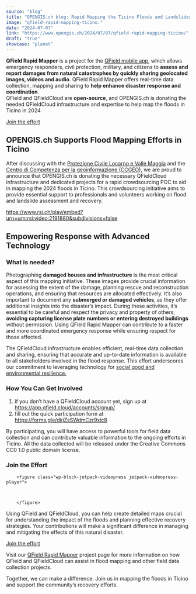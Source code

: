 ```yaml
---
source: "blog"
title: "OPENGIS.ch blog: Rapid Mapping the Ticino Floods and Landslides with QField Rapid Mapper"
image: "qfield-rapid-mapping-ticino."
date: "2024-07-07"
link: "https://www.opengis.ch/2024/07/07/qfield-rapid-mapping-ticino/"
draft: "true"
showcase: "planet"
---
```


<p><strong>QField Rapid Mapper</strong>&nbsp;is a project for the <a href="https://qfield.app" rel="noreferrer noopener" target="_blank">QField mobile app</a>, which allows emergency responders, civil protection, military, and citizens to <strong>assess and report damages from natural catastrophes by quickly sharing geolocated images, videos and audio</strong>. QField Rapid Mapper offers real-time data collection, mapping and sharing to <strong>help enhance disaster response and coordination</strong>.<br />QField&nbsp;and&nbsp;QFieldCloud&nbsp;are&nbsp;<strong>open-source</strong>, and OPENGIS.ch is donating the needed QFieldCloud infrastructure and expertise to help map the floods in Ticino in 2024</p>



<div class="wp-block-buttons has-custom-font-size has-large-font-size is-horizontal is-content-justification-center is-layout-flex wp-container-core-buttons-is-layout-1 wp-block-buttons-is-layout-flex">
<div class="wp-block-button has-custom-font-size has-medium-font-size"><a class="wp-block-button__link has-accent-background-color has-background wp-element-button" href="https://forms.gle/dkjZsSWdmCzr9xic8" rel="noreferrer noopener" target="_blank">Join the effort</a></div>
</div>



<p></p>



<h2 class="wp-block-heading">OPENGIS.ch Supports Flood Mapping Efforts in Ticino</h2>



<p>After discussing with the <a href="https://pcilocarno.ch/" rel="noreferrer noopener" target="_blank">Protezione Civile Locarno e Valle Maggia</a> and the <a href="https://www4.ti.ch/dt/sg/sai/ugeo/chi-siamo/presentazione/" rel="noreferrer noopener" target="_blank">Centro di Competenza per la geoinformazione (CCGEO)</a>, we are proud to announce that OPENGIS.ch is donating the necessary QFieldCloud infrastructure and dedicated projects for a rapid crowdsourcing POC to aid in mapping the 2024 floods in Ticino. This crowdsourcing initiative aims to provide essential support to professionals and volunteers working on flood and landslide assessment and recovery.</p>







<p><a href="https://www.rsi.ch/play/embed?urn=urn:rsi:video:2191880&amp;subdivisions=false">https://www.rsi.ch/play/embed?urn=urn:rsi:video:2191880&amp;subdivisions=false</a></p>



<h2 class="wp-block-heading">Empowering Response with Advanced Technology</h2>



<h3 class="wp-block-heading">What is needed?</h3>



<p>Photographing <strong>damaged houses and infrastructure</strong> is the most critical aspect of this mapping initiative. These images provide crucial information for assessing the extent of the damage, planning rescue and reconstruction operations, and ensuring that resources are allocated effectively. It&#8217;s also important to document any <strong>submerged or damaged vehicles</strong>, as they offer additional insights into the disaster&#8217;s impact. During these activities, it&#8217;s essential to be careful and respect the privacy and property of others, <strong>avoiding capturing license plate numbers or entering destroyed buildings</strong> without permission. Using QField Rapid Mapper can contribute to a faster and more coordinated emergency response while ensuring respect for those affected.</p>



<p>The QFieldCloud infrastructure enables efficient, real-time data collection and sharing, ensuring that accurate and up-to-date information is available to all stakeholders involved in the flood response. This effort underscores our commitment to leveraging technology for <a href="https://qfield.org/sdgs">social good and environmental resilience.</a></p>



<h3 class="wp-block-heading">How You Can Get Involved</h3>



<ol>
<li>if you don&#8217;t have a QFieldCloud account yet, sign up at <a href="https://app.qfield.cloud/accounts/signup/">https://app.qfield.cloud/accounts/signup/</a> </li>



<li>fill out the quick participation form at <a href="https://forms.gle/dkjZsSWdmCzr9xic8">https://forms.gle/dkjZsSWdmCzr9xic8</a></li>
</ol>



<p>By participating, you will have access to powerful tools for field data collection and can contribute valuable information to the ongoing efforts in Ticino. All the data collected will be released under the Creative Commons CC0 1.0 public domain license.</p>



<h3 class="wp-block-heading">Join the Effort</h3>



		<figure class="wp-block-jetpack-videopress jetpack-videopress-player">
			
			
			
		</figure>
		


<p>Using QField and QFieldCloud, you can help create detailed maps crucial for understanding the impact of the floods and planning effective recovery strategies. Your contributions will make a significant difference in managing and mitigating the effects of this natural disaster.</p>



<div class="wp-block-buttons has-custom-font-size has-large-font-size is-horizontal is-content-justification-center is-layout-flex wp-container-core-buttons-is-layout-2 wp-block-buttons-is-layout-flex">
<div class="wp-block-button has-custom-font-size has-medium-font-size"><a class="wp-block-button__link has-accent-background-color has-background wp-element-button" href="https://forms.gle/dkjZsSWdmCzr9xic8">Join the effort</a></div>
</div>



<p>Visit our <a href="https://www.opengis.ch/qfield-rapidmapper/">QField Rapid Mapper</a> project page for more information on how QField and QFieldCloud can assist in flood mapping and other field data collection projects.</p>



<p>Together, we can make a difference. Join us in mapping the floods in Ticino and support the community&#8217;s recovery efforts.</p>
